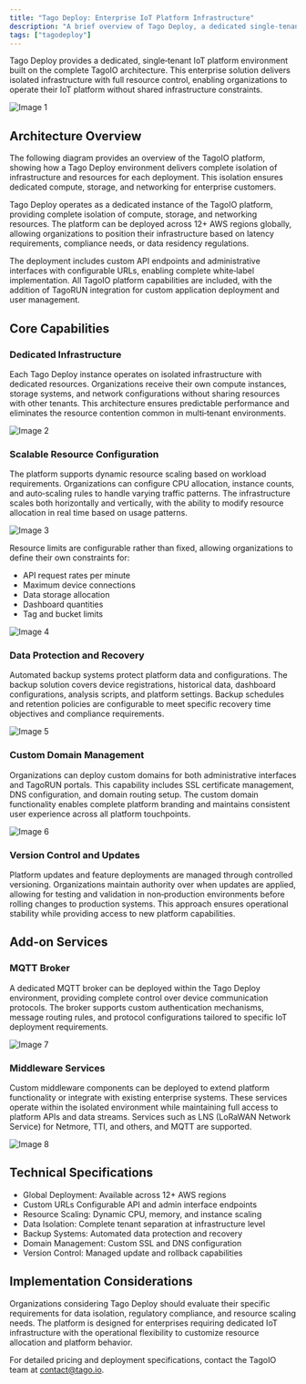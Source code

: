 ```yaml
---
title: "Tago Deploy: Enterprise IoT Platform Infrastructure"
description: "A brief overview of Tago Deploy, a dedicated single-tenant IoT platform built on the TagoIO architecture, with an architecture overview and pointers to core capabilities, add-on services, and implementation considerations."
tags: ["tagodeploy"]
---
```

Tago Deploy provides a dedicated, single‑tenant IoT platform environment built on the complete TagoIO architecture. This enterprise solution delivers isolated infrastructure with full resource control, enabling organizations to operate their IoT platform without shared infrastructure constraints.

![Image 1](https://help.tago.io/galleryDocuments/edbsna09bcf1e27b84c1788c384610d54dc6ca6b66f9d42c116ec1fdaabf3352a37efcc90a745fcb0ea2e9eee819d84b4e0a9?inline=true)

## Architecture Overview

The following diagram provides an overview of the TagoIO platform, showing how a Tago Deploy environment delivers complete isolation of infrastructure and resources for each deployment. This isolation ensures dedicated compute, storage, and networking for enterprise customers.

Tago Deploy operates as a dedicated instance of the TagoIO platform, providing complete isolation of compute, storage, and networking resources. The platform can be deployed across 12+ AWS regions globally, allowing organizations to position their infrastructure based on latency requirements, compliance needs, or data residency regulations.

The deployment includes custom API endpoints and administrative interfaces with configurable URLs, enabling complete white‑label implementation. All TagoIO platform capabilities are included, with the addition of TagoRUN integration for custom application deployment and user management.

## Core Capabilities

### Dedicated Infrastructure
Each Tago Deploy instance operates on isolated infrastructure with dedicated resources. Organizations receive their own compute instances, storage systems, and network configurations without sharing resources with other tenants. This architecture ensures predictable performance and eliminates the resource contention common in multi‑tenant environments.

![Image 2](https://help.tago.io/galleryDocuments/edbsnaf1a19002edcc3a2b424f9ff2d649fd74c226439454f19a536982bea6f211016670becc7e9b23c130fd7d55e647e1879?inline=true)

### Scalable Resource Configuration
The platform supports dynamic resource scaling based on workload requirements. Organizations can configure CPU allocation, instance counts, and auto‑scaling rules to handle varying traffic patterns. The infrastructure scales both horizontally and vertically, with the ability to modify resource allocation in real time based on usage patterns.

![Image 3](https://help.tago.io/galleryDocuments/edbsn4d4a67a529d4125151b05ae73902daeafce2a3d5c98f17b5f7be27440f8915661a5de2dbcaac14ca7f6ea03a561320db?inline=true)

Resource limits are configurable rather than fixed, allowing organizations to define their own constraints for:

- API request rates per minute  
- Maximum device connections  
- Data storage allocation  
- Dashboard quantities  
- Tag and bucket limits  

![Image 4](https://help.tago.io/galleryDocuments/edbsnd403ac8d638c22e7aa4e2d43bd25f3fd416147f17b6d661cf9ec4b11677c4abf1faff96f1b0d432694bd03c02a2bd79e?inline=true)

### Data Protection and Recovery
Automated backup systems protect platform data and configurations. The backup solution covers device registrations, historical data, dashboard configurations, analysis scripts, and platform settings. Backup schedules and retention policies are configurable to meet specific recovery time objectives and compliance requirements.

![Image 5](https://help.tago.io/galleryDocuments/edbsn0b7df50b32edad2fcb5e682330299b1d5da3ba78817d9d0da4b6ec99af6f79f1be309bc4cea02925fbee495b05898461?inline=true)

### Custom Domain Management
Organizations can deploy custom domains for both administrative interfaces and TagoRUN portals. This capability includes SSL certificate management, DNS configuration, and domain routing setup. The custom domain functionality enables complete platform branding and maintains consistent user experience across all platform touchpoints.

![Image 6](https://help.tago.io/galleryDocuments/edbsnb54456a01934ea873335b120ae90b31f28affd76c8e761af193ba8dd64a2f946bc15980ea57f3df8adafc28e873b624f?inline=true)

### Version Control and Updates
Platform updates and feature deployments are managed through controlled versioning. Organizations maintain authority over when updates are applied, allowing for testing and validation in non‑production environments before rolling changes to production systems. This approach ensures operational stability while providing access to new platform capabilities.

## Add-on Services

### MQTT Broker
A dedicated MQTT broker can be deployed within the Tago Deploy environment, providing complete control over device communication protocols. The broker supports custom authentication mechanisms, message routing rules, and protocol configurations tailored to specific IoT deployment requirements.

![Image 7](https://help.tago.io/galleryDocuments/edbsn5815235d8d6da99830135e90778251a5e1a48b410ad80a19c42ba939c58f8b005db5cf9275dfbcc9b1cca8a5a36c637f?inline=true)

### Middleware Services
Custom middleware components can be deployed to extend platform functionality or integrate with existing enterprise systems. These services operate within the isolated environment while maintaining full access to platform APIs and data streams. Services such as LNS (LoRaWAN Network Service) for Netmore, TTI, and others, and MQTT are supported.

![Image 8](https://help.tago.io/galleryDocuments/edbsnc1f8e89507360d961768acc5360d97f4bcdbd980fafaa87954a6b924780048ea83d8e0ec1e2ce0513770e87d785225c2?inline=true)

## Technical Specifications

- Global Deployment: Available across 12+ AWS regions  
- Custom URLs Configurable API and admin interface endpoints  
- Resource Scaling: Dynamic CPU, memory, and instance scaling  
- Data Isolation: Complete tenant separation at infrastructure level  
- Backup Systems: Automated data protection and recovery  
- Domain Management: Custom SSL and DNS configuration  
- Version Control: Managed update and rollback capabilities  

## Implementation Considerations

Organizations considering Tago Deploy should evaluate their specific requirements for data isolation, regulatory compliance, and resource scaling needs. The platform is designed for enterprises requiring dedicated IoT infrastructure with the operational flexibility to customize resource allocation and platform behavior.

For detailed pricing and deployment specifications, contact the TagoIO team at [contact@tago.io](mailto:contact@tago.io).